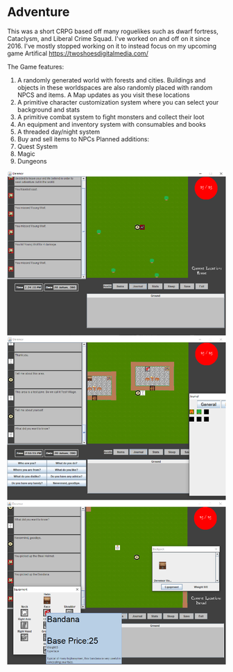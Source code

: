 # Adventure
This was a short CRPG based off many roguelikes such as dwarf fortress, Cataclysm, and Liberal Crime Squad. I've worked on and off on it since 2016. I've mostly stopped working on it to instead focus on my upcoming game Artifical https://twoshoesdigitalmedia.com/ <br />

The Game features: 
1) A randomly generated world with forests and cities. Buildings and objects in these worldspaces are also randomly placed with random NPCS and items. A Map updates as you visit these locations
2) A primitive character customization system where you can select your background and stats
3) A primitive combat system to fight monsters and collect their loot
4) An equipment and inventory system with consumables and books
5) A threaded day/night system 
6) Buy and sell items to NPCs
Planned additions:
7) Quest System
8) Magic
9) Dungeons


![alt tag](https://github.com/austings/Adventure/blob/master/pics/preview.png)
![alt tag](https://github.com/austings/Adventure/blob/master/pics/preview2.png)
![alt tag](https://github.com/austings/Adventure/blob/master/pics/preview3.png)


